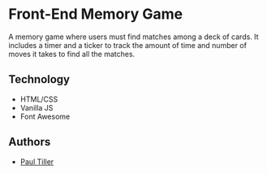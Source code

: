 
# Front-End Memory Game

A memory game where users must find matches among a deck of cards. It includes a timer and a ticker to track the amount of time and number of moves it takes to find all the matches.

## Technology

- HTML/CSS
- Vanilla JS
- Font Awesome

## Authors

- [Paul Tiller](https://github.com/pftiller)